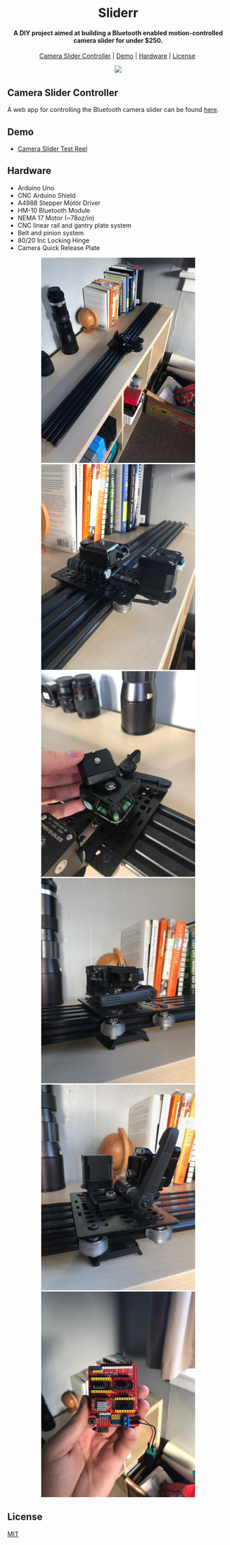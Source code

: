 <h1 align="center">Sliderr</h1>

<h4 align="center">A DIY project aimed at building a Bluetooth enabled motion-controlled camera slider for under $250.</h4>

<p align="center">
  <a href="#camera-slider-controller">Camera Slider Controller</a>&nbsp;|&nbsp;<a href="#demo">Demo</a>&nbsp;|&nbsp;<a href="#hardware">Hardware</a>&nbsp;|&nbsp;<a href="#license">License</a>&nbsp;
</p>

<div align="center"><img src="assets/slider.gif"/></div>

## Camera Slider Controller

A web app for controlling the Bluetooth camera slider can be found [here](https://github.com/hawkticehurst/sliderr-webapp).

## Demo

- [Camera Slider Test Reel](https://youtu.be/ap7EiZdusbA)

## Hardware

- Arduino Uno
- CNC Arduino Shield
- A4988 Stepper Motor Driver
- HM-10 Bluetooth Module
- NEMA 17 Motor (~78oz/in)
- CNC linear rail and gantry plate system
- Belt and pinion system
- 80/20 Inc Locking Hinge
- Camera Quick Release Plate

<div align="center">
  <img src="assets/slider1.jpeg" width="350px"/>
  <img src="assets/slider2.jpeg" width="350px"/>
</div>

<div align="center">
  <img src="assets/slider3.jpeg" width="350px"/>
  <img src="assets/slider4.jpeg" width="350px"/>
</div>

<div align="center">
  <img src="assets/slider5.jpeg" width="350px"/>
  <img src="assets/arduino1.jpeg" width="350px"/>
</div>

## License

[MIT](LICENSE)

